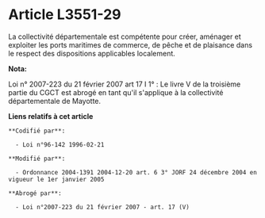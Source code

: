 # Article L3551-29

La collectivité départementale est compétente pour créer, aménager et exploiter les ports maritimes de commerce, de pêche et
de plaisance dans le respect des dispositions applicables localement.

**Nota:**

Loi n° 2007-223 du 21 février 2007 art 17 I 1° : Le livre V de la troisième partie du CGCT est abrogé en tant qu'il
s'applique à la collectivité départementale de Mayotte.

**Liens relatifs à cet article**

	**Codifié par**:

	  - Loi n°96-142 1996-02-21

	**Modifié par**:

	  - Ordonnance 2004-1391 2004-12-20 art. 6 3° JORF 24 décembre 2004 en vigueur le 1er janvier 2005

	**Abrogé par**:

	  - Loi n°2007-223 du 21 février 2007 - art. 17 (V)
